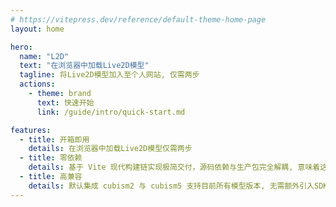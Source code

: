 ```yaml
---
# https://vitepress.dev/reference/default-theme-home-page
layout: home

hero:
  name: "L2D"
  text: "在浏览器中加载Live2D模型"
  tagline: 将Live2D模型加入至个人网站, 仅需两步
  actions:
    - theme: brand
      text: 快速开始
      link: /guide/intro/quick-start.md

features:
  - title: 开箱即用
    details: 在浏览器中加载Live2D模型仅需两步
  - title: 零依赖
    details: 基于 Vite 现代构建链实现极简交付，源码依赖与生产包完全解耦, 意味着这是一个可以被独立使用的纯js文件
  - title: 高兼容
    details: 默认集成 cubism2 与 cubism5 支持目前所有模型版本, 无需额外引入SDK
---
```


<style>
:root {
  --vp-home-hero-name-color: transparent;
  --vp-home-hero-name-background: -webkit-linear-gradient(120deg, #bd34fe 30%, #41d1ff);
  --vp-home-hero-image-background-image: linear-gradient(-45deg,rgba(131, 222, 253, 0.6) 50%, #47caff 50%);
  --vp-home-hero-image-filter: blur(44px);
  .image-bg{
    z-index: -1;
  }
}

@media (min-width: 640px) {
  :root {
    --vp-home-hero-image-filter: blur(56px);
  }
}

@media (min-width: 960px) {
  :root {
    --vp-home-hero-image-filter: blur(68px);
  }
}
</style>
